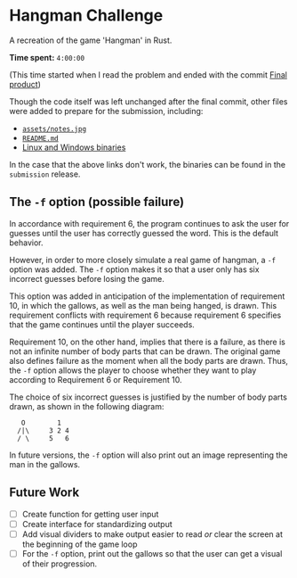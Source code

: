 # Hangman Challenge
A recreation of the game 'Hangman' in Rust.

**Time spent:** `4:00:00`

(This time started when I read the problem and ended with the commit
[Final product](https://github.com/pixilcode/hangman/commit/43f1922dd56610ffe175ca2e00655fa67b6cbd1c))

Though the code itself was left unchanged after the final commit,
other files were added to prepare for the submission, including:
  * [`assets/notes.jpg`](assets/notes.jpg)
  * [`README.md`](README.md)
  * [Linux and Windows binaries](https://github.com/pixilcode/hangman/releases/tag/submission)

In the case that the above links don't work, the binaries can be
found in the `submission` release.

## The `-f` option (possible failure)
In accordance with requirement 6, the program continues to ask the
user for guesses until the user has correctly guessed the word.
This is the default behavior.

However, in order to more closely simulate a real game of hangman,
a `-f` option was added. The `-f` option makes it so that a user
only has six incorrect guesses before losing the game.

This option was added in anticipation of the implementation of
requirement 10, in which the gallows, as well as the man being
hanged, is drawn. This requirement conflicts with requirement 6
because requirement 6 specifies that the game continues until
the player succeeds.

Requirement 10, on the other hand, implies
that there is a failure, as there is not an infinite number of
body parts that can be drawn. The original game also defines
failure as the moment when all the body parts are drawn. Thus,
the `-f` option allows the player to choose whether they want
to play according to Requirement 6 or Requirement 10.

The choice of six incorrect guesses is justified by the number
of body parts drawn, as shown in the following diagram:

```
   O        1
  /|\     3 2 4
  / \     5   6
```

In future versions, the `-f` option will also print out an
image representing the man in the gallows.

## Future Work
- [ ] Create function for getting user input
- [ ] Create interface for standardizing output
- [ ] Add visual dividers to make output easier to read
      *or* clear the screen at the beginning of the game loop
- [ ] For the `-f` option, print out the gallows so that the
      user can get a visual of their progression.
